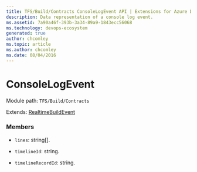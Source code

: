```yaml
---
title: TFS/Build/Contracts ConsoleLogEvent API | Extensions for Azure DevOps Services
description: Data representation of a console log event.
ms.assetid: 7a90a46f-393b-3a34-89a9-1843ecc56068
ms.technology: devops-ecosystem
generated: true
author: chcomley
ms.topic: article
ms.author: chcomley
ms.date: 08/04/2016
---
```


# ConsoleLogEvent

Module path: `TFS/Build/Contracts`

Extends: [RealtimeBuildEvent](./RealtimeBuildEvent.md)

### Members

- `lines`: string[].

- `timelineId`: string.

- `timelineRecordId`: string.
